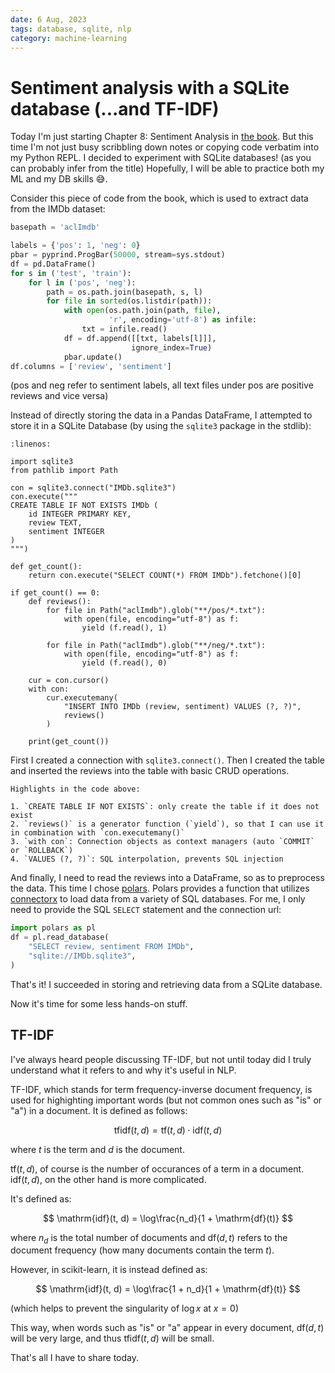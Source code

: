```yaml
---
date: 6 Aug, 2023
tags: database, sqlite, nlp
category: machine-learning
---
```


# Sentiment analysis with a SQLite database (...and TF-IDF)

Today I'm just starting Chapter 8: Sentiment Analysis in [the book](https://github.com/rasbt/machine-learning-book).
But this time I'm not just busy scribbling down notes or copying code verbatim into my Python REPL.
I decided to experiment with SQLite databases! (as you can probably infer from the title) Hopefully, I will
be able to practice both my ML and my DB skills 😅.

Consider this piece of code from the book, which is used to extract data from the IMDb dataset:

```python
basepath = 'aclImdb'

labels = {'pos': 1, 'neg': 0}
pbar = pyprind.ProgBar(50000, stream=sys.stdout)
df = pd.DataFrame()
for s in ('test', 'train'):
    for l in ('pos', 'neg'):
        path = os.path.join(basepath, s, l)
        for file in sorted(os.listdir(path)):
            with open(os.path.join(path, file), 
                      'r', encoding='utf-8') as infile:
                txt = infile.read()
            df = df.append([[txt, labels[l]]], 
                           ignore_index=True)
            pbar.update()
df.columns = ['review', 'sentiment']
```

(pos and neg refer to sentiment labels, all text files under pos are positive reviews and vice versa)

Instead of directly storing the data in a Pandas DataFrame, I attempted to store it in a SQLite Database
(by using the `sqlite3` package in the stdlib):

```{code-block} python
:linenos:

import sqlite3
from pathlib import Path

con = sqlite3.connect("IMDb.sqlite3")
con.execute("""
CREATE TABLE IF NOT EXISTS IMDb (
    id INTEGER PRIMARY KEY,
    review TEXT,
    sentiment INTEGER
)
""")

def get_count():
    return con.execute("SELECT COUNT(*) FROM IMDb").fetchone()[0]

if get_count() == 0:
    def reviews():
        for file in Path("aclImdb").glob("**/pos/*.txt"):
            with open(file, encoding="utf-8") as f:
                yield (f.read(), 1)
                
        for file in Path("aclImdb").glob("**/neg/*.txt"):
            with open(file, encoding="utf-8") as f:
                yield (f.read(), 0)
            
    cur = con.cursor()
    with con:
        cur.executemany(
            "INSERT INTO IMDb (review, sentiment) VALUES (?, ?)",
            reviews()
        )
        
    print(get_count())
```

First I created a connection with `sqlite3.connect()`. Then I created the table and inserted the
reviews into the table with basic CRUD operations.

```{note}
Highlights in the code above:

1. `CREATE TABLE IF NOT EXISTS`: only create the table if it does not exist
2. `reviews()` is a generator function (`yield`), so that I can use it in combination with `con.executemany()`
3. `with con`: Connection objects as context managers (auto `COMMIT` or `ROLLBACK`)
4. `VALUES (?, ?)`: SQL interpolation, prevents SQL injection
```

And finally, I need to read the reviews into a DataFrame, so as to preprocess the data. This time I chose [polars](https://www.pola.rs). Polars provides a function that utilizes [connectorx](https://sfu-db.github.io/connector-x/intro.html)
to load data from a variety of SQL databases. For me, I only need to provide the SQL `SELECT` statement and the connection url:

```python
import polars as pl
df = pl.read_database(
    "SELECT review, sentiment FROM IMDb",
    "sqlite://IMDb.sqlite3",
)
```

That's it! I succeeded in storing and retrieving data from a SQLite database.

Now it's time for some less hands-on stuff.

## TF-IDF

I've always heard people discussing TF-IDF, but not until today did I truly understand what it refers to
and why it's useful in NLP.

TF-IDF, which stands for term frequency-inverse document frequency, is used for highighting important words (but not common ones such as "is" or "a") in a document. It is defined as follows:

$$
\mathrm{tfidf}(t, d) = \mathrm{tf}(t, d)\cdot\mathrm{idf}(t, d)
$$

where $t$ is the term and $d$ is the document.

$\mathrm{tf}(t, d)$, of course is the number of occurances of a term in a document. $\mathrm{idf}(t, d)$, on the other hand is more complicated.

It's defined as:

$$
\mathrm{idf}(t, d) = \log\frac{n_d}{1 + \mathrm{df}(t)}
$$

where $n_d$ is the total number of documents and $\mathrm{df}(d, t)$ refers to the document frequency (how many documents contain the term $t$).

However, in scikit-learn, it is instead defined as:

$$
\mathrm{idf}(t, d) = \log\frac{1 + n_d}{1 + \mathrm{df}(t)}
$$

(which helps to prevent the singularity of $\log x$ at $x = 0$)

This way, when words such as "is" or "a" appear in every document, $\mathrm{df}(d,t)$ will be very large, and thus
$\mathrm{tfidf}(t, d)$ will be small.

That's all I have to share today.
